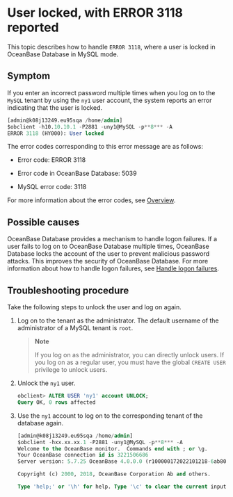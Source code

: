 # User locked, with ERROR 3118 reported

This topic describes how to handle `ERROR 3118`, where a user is locked in OceanBase Database in MySQL mode. 

## Symptom

If you enter an incorrect password multiple times when you log on to the `MySQL` tenant by using the `ny1` user account, the system reports an error indicating that the user is locked. 

```sql
[admin@k08j13249.eu95sqa /home/admin]
$obclient -h10.10.10.1 -P2881 -uny1@MySQL -p**8*** -A
ERROR 3118 (HY000): User locked
```

The error codes corresponding to this error message are as follows:

* Error code: ERROR 3118

* Error code in OceanBase Database: 5039

* MySQL error code: 3118

For more information about the error codes, see [Overview](../../../7.reference/5.system-reference/6.error-code-for-mysql/1.use-error-information-1.md). 

## Possible causes

OceanBase Database provides a mechanism to handle logon failures. If a user fails to log on to OceanBase Database multiple times, OceanBase Database locks the account of the user to prevent malicious password attacks. This improves the security of OceanBase Database. For more information about how to handle logon failures, see [Handle logon failures](../../../7.reference/2.manage-guide/2.basic-database-management/4.manage-tenants-1/5.manage-users-and-permissions/3.mysql-3/3.logon-failure-handling-policy-1.md). 

## Troubleshooting procedure

Take the following steps to unlock the user and log on again. 

1. Log on to the tenant as the administrator. The default username of the administrator of a MySQL tenant is `root`. 

   > **Note**
   >
   > If you log on as the administrator, you can directly unlock users. If you log on as a regular user, you must have the global `CREATE USER` privilege to unlock users. 

2. Unlock the `ny1` user. 

   ```sql
   obclient> ALTER USER 'ny1' account UNLOCK;
   Query OK, 0 rows affected
   ```

3. Use the `ny1` account to log on to the corresponding tenant of the database again. 

   ```sql
   [admin@k08j13249.eu95sqa /home/admin]
   $obclient -hxx.xx.xx.1 -P2881 -uny1@MySQL -p**8*** -A
   Welcome to the OceanBase monitor.  Commands end with ; or \g.
   Your OceanBase connection id is 3221506686
   Server version: 5.7.25 OceanBase 4.0.0.0 (r100000172022101218-6ab80a3950710941946c004d805fcfded7a4aa2c) (Built Oct 12 2022 18:43:39)

   Copyright (c) 2000, 2018, OceanBase Corporation Ab and others.

   Type 'help;' or '\h' for help. Type '\c' to clear the current input statement.
   ```
